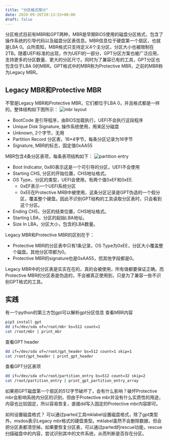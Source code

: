 ```yaml
---
title: "分区格式探讨"
date: 2020-09-26T20:13:53+08:00
draft: false
---
```

分区格式目前有MBR和GPT两种，MBR是早期BIOS使用的磁盘分区格式，包含了操作系统的引导代码以及磁盘分区表信息。MBR信息位于硬盘第一个扇区，也就是LBA 0。众所周知，MBR格式只支持定义4个主分区，分区大小也被限制在2TB。随着UEFI标准的出现，作为UEFI的一部分，GPT分区方案也被广泛应用，支持更多的分区数量、更大的分区尺寸。同时为了兼容已有的工具，GPT分区也包含位于LBA 0的MBR。GPT格式中的MBR称为Protective MBR，之前的MBR称为Legacy MBR。

## Legacy MBR和Protective MBR
不管是Legacy MBR和Protective MBR，它们都位于LBA 0，并且格式都是一样的。整体结构如下图所示：
![mbr layout](/img/partition/mbr_layout.png)
- BootCode 是引导程序，由BIOS加载执行，UEFI不会执行这段程序
- Unique Disk Signature, 操作系统使用，用来区分磁盘
- Unknown, 2个字节，无用
- Partition Record 分区表，16*4字节，每条分区记录为16字节
- Signature, MBR的标志，固定值0xAA55

MBR包含4条分区表项，每条表项结构如下：
![partition entry](/img/partition/partition_entry.png)
- Boot Indicator, 0x80表示这是一个可引导的分区，UEFI不会使用
- Starting CHS, 分区的开始位置，CHS地址格式。
- OS Type，分区的类型，UEFI会使用，有两个值0xEF和0xEE.
  - 0xEF表示一个UEFI系统分区
  - 0xEE在Protective MRB中被使用，这条分区记录是GPT伪造的一个假分区，覆盖整个硬盘。因此不识别GPT结构的工具读取分区表时，只会看到这个分区。
- Ending CHS，分区的结束位置，CHS地址格式。
- Starting LBA，分区的起始LBA地址。
- Size In LBA，分区大小，包含的LBA数量。

Legacy MBR和Protective MBR的区别在于：
- Protective MBR的分区表中只有1条记录，OS Type为0xEE，分区大小覆盖整个磁盘。其他分区项都为0。
- Protective MBR的signature也是0xAA55，但其他字段都是0。
  
Legacy MBR中的分区表是实实在在的，真的会被使用，所有值都要保证正确。而Protective MBR的分区表是伪造的，不会被真正使用到，只是为了兼容一些不识别GPT格式的工具。

## 实践
有一个python的第三方包gpt可以解析gpt分区信息
查看MBR内容
```bash
pip3 install gpt
dd if=/dev/sda of=/root/mbr bs=512 count=1
cat /root/mbr | print_mbr
```

查看GPT header
```bash
dd if=/dev/sda of=/root/gpt_header bs=512 count=1 skip=1
cat /root/gpt_header | print_gpt_header
```

查看GPT分区表项
```bash
dd if=/dev/sda of=/root/partition_entry bs=512 count=32 skip=2
cat /root/partition_entry | print_gpt_partition_entry_array
```

如果把GPT磁盘第一个扇区的512字节破坏了，会有什么影响？破坏Protective mbr会影响系统内分区的识别，但由于Protective mbr并没有什么实质性的用途，内容也比较固定，所以容易恢复，直接dd写入固定的Protective mbr内容即可。

如何设置磁盘格式？
可以通过parted工具mklabel设置磁盘格式，除了gpt类型外，msdos表示Legacy mbr格式的硬盘类型。mklabel虽然不会删除数据，但会把分区表都清空掉。如果要恢复分区表，可以通过parted的rescue功能，rescue扫描磁盘中的内容，尝试识别其中的文件系统，从而判断是否存在分区。